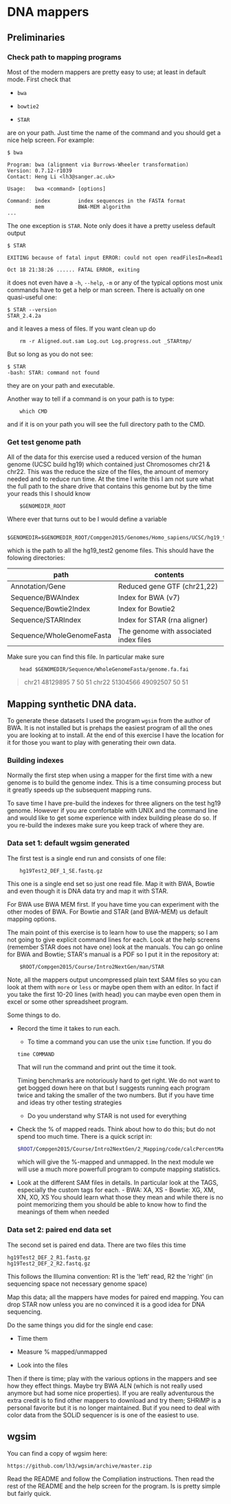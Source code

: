 # DNA mappers

## Preliminaries

### Check path to mapping programs

Most of the modern mappers are pretty easy to use; at least in default mode. First check that 

* `bwa`

* `bowtie2`

* `STAR`

are on your path. Just time the name of the command and you should get a nice help screen. For example:
```
$ bwa

Program: bwa (alignment via Burrows-Wheeler transformation)
Version: 0.7.12-r1039
Contact: Heng Li <lh3@sanger.ac.uk>

Usage:   bwa <command> [options]

Command: index         index sequences in the FASTA format
         mem           BWA-MEM algorithm
...
```

The one exception is `STAR`. Note only does it have a pretty useless default output
```
$ STAR

EXITING because of fatal input ERROR: could not open readFilesIn=Read1

Oct 18 21:38:26 ...... FATAL ERROR, exiting
```

it does not even have a `-h`, `--help`, `-m` or any of the typical options most unix commands have to get a help or man screen. There is actually on one quasi-useful one: 
```
$ STAR --version 
STAR_2.4.2a
```

and it leaves a mess of files. If you want clean up do
```
	rm -r Aligned.out.sam Log.out Log.progress.out _STARtmp/
```

But so long as you do not see:
```
$ STAR
-bash: STAR: command not found
```

they are on your path and executable.

Another way to tell if a command is on your path is to type:
```
	which CMD
```

and if it is on your path you will see the full directory path to the CMD. 

### Get test genome path

All of the data for this exercise used a reduced version of the human genome (UCSC build hg19) which contained just Chromosomes chr21 & chr22. This was the reduce the size of the files, the amount of memory needed and to reduce run time. At the time I write this I am not sure what the full path to the share drive that contains this genome but by the time your reads this I should know
```
	$GENOMEDIR_ROOT
```

Where ever that turns out to be I would define a variable
```
	$GENOMEDIR=$GENOMEDIR_ROOT/Compgen2015/Genomes/Homo_sapiens/UCSC/hg19_test2
```

which is the path to all the hg19_test2 genome files. This should have the folowing directories:

path | contents
-----|---------
Annotation/Gene|	Reduced gene GTF (chr21,22)
Sequence/BWAIndex|	Index for BWA (v7)
Sequence/Bowtie2Index|	Index for Bowtie2
Sequence/STARIndex|	Index for STAR (rna aligner)
Sequence/WholeGenomeFasta| The genome with associated index files

Make sure you can find this file. In particular make sure
```
	head $GENOMEDIR/Sequence/WholeGenomeFasta/genome.fa.fai
```

>chr21	48129895	7	50	51
>chr22	51304566	49092507	50	51


## Mapping synthetic DNA data.

To generate these datasets I used the program `wgsim` from the author of BWA. It is not installed but is prehaps the easiest program of all the ones you are looking at to install. At the end of this exercise I have the location for it for those you want to play with generating their own data. 


### Building indexes

Normally the first step when using a mapper for the first time with a new genome is to build the genome index. This is a time consuming process but it greatly speeds up the subsequent mapping runs. 

To save time I have pre-build the indexes for three aligners on the test hg19 genome. However if you are comfortable with UNIX and the command line and would like to get some experience with index building please do so. If you re-build the indexes make sure you keep track of where they are. 


### Data set 1: default wgsim generated

The first test is a single end run and consists of one file:
```
	hg19Test2_DEF_1_SE.fastq.gz
```

This one is a single end set so just one read file. Map it with BWA, Bowtie and even though it is DNA data try and map it with STAR. 

For BWA use BWA MEM first. If you have time you can experiment with the other modes of BWA. For Bowtie and STAR (and BWA-MEM) us default mapping options.

The main point of this exercise is to learn how to use the mappers; so I am not going to give explicit command lines for each. Look at the help screens (remember STAR does not have one) look at the manuals. You can go online for BWA and Bowtie; STAR's manual is a PDF so I put it in the repository at:
```
	$ROOT/Compgen2015/Course/Intro2NextGen/man/STAR
```

Note, all the mappers output uncompressed plain text SAM files so you can look at them with `more` or `less` or maybe open them with an editor. In fact if you take the first 10-20 lines (with head) you can maybe even open them in excel or some other spreadsheet program. 

Some things to do. 

- Record the time it takes to run each. 

	- To time a command you can use the unix `time` function. If you do
	```
	time COMMAND
	```
	
	That will run the command and print out the time it took. 
	
	Timing benchmarks are notoriously hard to get right. We do not want to get bogged down here on that but I suggests running each program twice and taking the smaller of the two numbers. But if you have time and ideas try other testing strategies

	- Do you understand why STAR is not used for everything
	
- Check the % of mapped reads. Think about how to do this; but do not spend too much time. There is a quick script in:
  ```bash
  $ROOT/Compgen2015/Course/Intro2NextGen/2_Mapping/code/calcPercentMapped.sh
  ```
  
  which will give the %-mapped and unmapped. In the next module we will use a much more powerfull program to compute mapping statistics. 

- Look at the different SAM files in details. In particular look at the TAGS, especially the custom tags for each. 
	  - BWA: XA, XS
	  - Bowtie: XG, XM, XN, XO, XS
  You should learn what those they mean and while there is no point memorizing them you should be able to know how to find the meanings of them when needed
  

### Data set 2: paired end data set

The second set is paired end data. There are two files this time
```
hg19Test2_DEF_2_R1.fastq.gz
hg19Test2_DEF_2_R2.fastq.gz
```

This follows the Illumina convention: R1 is the 'left' read, R2 the 'right' (in sequencing space not necessary genome space)

Map this data; all the mappers have modes for paired end mapping. You can drop STAR now unless you are no convinced it is a good idea for DNA sequencing.

Do the same things you did for the single end case:

* Time them

* Measure % mapped/unmapped

* Look into the files
  
Then if there is time; play with the various options in the mappers and see how they effect things. Maybe try BWA ALN (which is not really used anymore but had some nice properties). If you are really adventurous the extra credit is to find other mappers to download and try them; SHRiMP is a personal favorite but it is no longer maintained. But if you need to deal with color data from the SOLiD sequencer is is one of the easiest to use. 

## wgsim

You can find a copy of wgsim here:
```
https://github.com/lh3/wgsim/archive/master.zip
```

Read the README and follow the Compliation instructions. Then read the rest of the README and the help screen for the program. Is is pretty simple but fairly quick.


